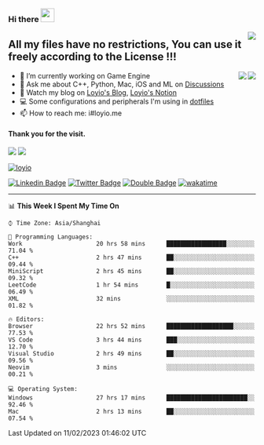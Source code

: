 <h3 align="left">Hi there <img src="https://media.giphy.com/media/hvRJCLFzcasrR4ia7z/giphy.gif" width="28"></h3>
<a align="right" href="https://github.com/loyio/loyio/blob/master/STAR/README.md"><img align="right" src="https://img.shields.io/badge/LOYIO-STAR-green" /></a>

## All my files have no restrictions, You can use it freely according to the License !!!

<a href="https://github.com/loyio#gh-light-mode-only">
     <img align="right"  src="https://loy-readme.vercel.app/api/top-langs/?username=loyio&langs_count=6&hide=css,html,jupyter%20notebook" />
</a>

<a href="https://github.com/loyio#gh-dark-mode-only">
  <img align="right"  src="https://loy-readme.vercel.app/api/top-langs/?username=loyio&langs_count=6&theme=slateorange&hide=css,html,jupyter%20notebook" />
</a>



- 🔭 I’m currently working on Game Engine
- 💬 Ask me about C++, Python, Mac, iOS and ML on [Discussions](https://github.com/loyio/blog/discussions)
- 📔 Watch my blog on [Loyio's Blog](https://loyio.me), [Loyio's Notion](https://loyio.notion.site/loyio/Loyio-s-Dashboard-2f56bd29222a445ea9d9e8802a1ac83b)
- 💻 Some configurations and peripherals I'm using in [dotfiles](https://github.com/loyio/dotfiles)
- 📫 How to reach me: i#loyio.me


#### Thank you for the visit.
<img src="http://profile-counter.glitch.me/loyio/count.svg" />

<img src="https://loy-readme.vercel.app/api?username=loyio&show_icons=true&hide=stars&include_all_commits=true&hide_title=true&theme=slateorange" />

     

[![loyio](https://github-profile-trophy.vercel.app/?username=loyio&theme=onedark&column=4)](https://github.com/loyio)

[![Linkedin Badge](https://img.shields.io/badge/-@loyio-0077b5?style=flat-square&logo=Linkedin&logoColor=white&labelColor=0077b5&link=https://www.linkedin.com/in/loyio-hex-363172158/)](https://www.linkedin.com/in/loyio-hex-363172158/)
[![Twitter Badge](https://img.shields.io/badge/-@loyiome-1ca0f1?style=flat-square&labelColor=1ca0f1&logo=twitter&logoColor=white&link=https://twitter.com/loyiome)](https://twitter.com/loyiome)
[![Double Badge](https://img.shields.io/badge/@loyio-007722?style=flat&logo=Douban&logoColor=white)](https://www.douban.com/people/susmote)
[![wakatime](https://wakatime.com/badge/user/c0ddc104-5a20-41d1-ab9a-c4d9ea20a4d9.svg)](https://wakatime.com/@c0ddc104-5a20-41d1-ab9a-c4d9ea20a4d9)

-------
<!--START_SECTION:waka-->
📊 **This Week I Spent My Time On** 

```text
⌚︎ Time Zone: Asia/Shanghai

💬 Programming Languages: 
Work                     20 hrs 58 mins      █████████████████░░░░░░░░   71.04 % 
C++                      2 hrs 47 mins       ██░░░░░░░░░░░░░░░░░░░░░░░   09.44 % 
MiniScript               2 hrs 45 mins       ██░░░░░░░░░░░░░░░░░░░░░░░   09.32 % 
LeetCode                 1 hr 54 mins        █░░░░░░░░░░░░░░░░░░░░░░░░   06.49 % 
XML                      32 mins             ░░░░░░░░░░░░░░░░░░░░░░░░░   01.82 % 

🔥 Editors: 
Browser                  22 hrs 52 mins      ███████████████████░░░░░░   77.53 % 
VS Code                  3 hrs 44 mins       ███░░░░░░░░░░░░░░░░░░░░░░   12.70 % 
Visual Studio            2 hrs 49 mins       ██░░░░░░░░░░░░░░░░░░░░░░░   09.56 % 
Neovim                   3 mins              ░░░░░░░░░░░░░░░░░░░░░░░░░   00.21 % 

💻 Operating System: 
Windows                  27 hrs 17 mins      ███████████████████████░░   92.46 % 
Mac                      2 hrs 13 mins       ██░░░░░░░░░░░░░░░░░░░░░░░   07.54 % 

```


 Last Updated on 11/02/2023 01:46:02 UTC
<!--END_SECTION:waka-->
